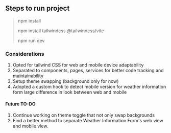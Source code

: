 ## Steps to run project

> npm install
> 
> npm install tailwindcss @tailwindcss/vite
> 
> npm run dev

### Considerations

1. Opted for tailwind CSS for web and mobile device adaptability
2. Separated to components, pages, services for better code tracking and maintainability
3. Setup theme swapping (background only for now)
4. Adopted a custom hook to detect mobile version for weather information form large difference in look between web and mobile

#### Future TO-DO

1. Continue working on theme toggle that not only swap backgrounds
2. Find a better method to separate Weather Information Form's web view and mobile view.
